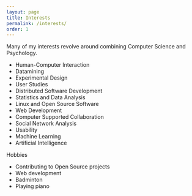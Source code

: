 ```yaml
---
layout: page
title: Interests
permalink: /interests/
order: 1
---
```



Many of my interests revolve around combining Computer Science and Psychology.

* Human-Computer Interaction
* Datamining
* Experimental Design
* User Studies
* Distributed Software Development
* Statistics and Data Analysis
* Linux and Open Source Software
* Web Development
* Computer Supported Collaboration
* Social Network Analysis
* Usability
* Machine Learning
* Artificial Intelligence

Hobbies

* Contributing to Open Source projects
* Web development
* Badminton
* Playing piano
